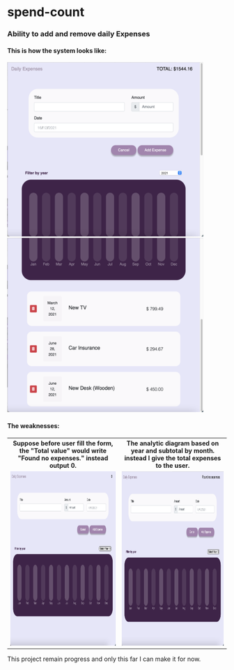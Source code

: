 # spend-count
<h3>Ability to add and remove daily Expenses </h3>

<h4>This is how the system looks like:</h4>

<img src="https://github.com/0732sta/spend-count/blob/main/1.png" width="450px" height="400">
<img src="https://github.com/0732sta/spend-count/blob/main/2.png" width="450px" height="400">
<br>
<h4>The weaknesses:</h4>
<table>
  <tr>
    <th>Suppose before user fill the form, the "Total value" would write "Found no expenses." instead output 0.</th>
    <th>The analytic diagram based on year and subtotal by month. instead I give the total expenses to the user.</th>
  </tr>
  <tr>
    <td><img src="https://github.com/0732sta/spend-count/blob/main/3.png" width="450px" height="400"> </td>
    <td> <img src="https://github.com/0732sta/spend-count/blob/main/4.png" width="450px" height="400"></td>
  </tr>
  </table>

<p>This project remain progress and only this far I can make it for now.</p>
